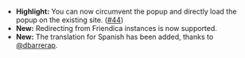 * **Highlight:** You can now circumvent the popup and directly load the popup on the existing site. ([#44](https://github.com/rugk/mastodon-simplified-federation/issues/44))
* **New:** Redirecting from Friendica instances is now supported.
* **New:** The translation for Spanish has been added, thanks to [@dbarrerap](https://github.com/dbarrerap).
